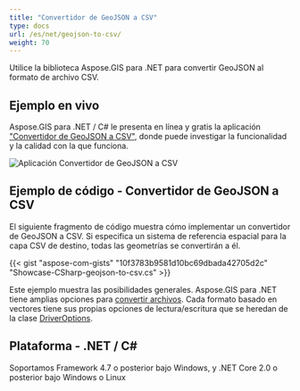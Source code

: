```yaml
---
title: "Convertidor de GeoJSON a CSV"
type: docs
url: /es/net/geojson-to-csv/
weight: 70
---
```


Utilice la biblioteca Aspose.GIS para .NET para convertir GeoJSON al formato de archivo CSV.

## **Ejemplo en vivo**

Aspose.GIS para .NET / C# le presenta en línea y gratis la aplicación ["Convertidor de GeoJSON a CSV"](https://products.aspose.app/gis/conversion/geojson-to-csv), donde puede investigar la funcionalidad y la calidad con la que funciona.

![Aplicación Convertidor de GeoJSON a CSV](conversion.png)

## **Ejemplo de código - Convertidor de GeoJSON a CSV**

El siguiente fragmento de código muestra cómo implementar un convertidor de GeoJSON a CSV. Si especifica un sistema de referencia espacial para la capa CSV de destino, todas las geometrías se convertirán a él. 

{{< gist "aspose-com-gists" "10f3783b9581d10bc69dbada42705d2c" "Showcase-CSharp-geojson-to-csv.cs" >}}

Este ejemplo muestra las posibilidades generales. Aspose.GIS para .NET tiene amplias opciones para [convertir archivos](https://docs.aspose.com/gis/net/vector-layers/). Cada formato basado en vectores tiene sus propias opciones de lectura/escritura que se heredan de la clase [DriverOptions](https://reference.aspose.com/gis/net/aspose.gis/driveroptions).

## **Plataforma - .NET / C#**

Soportamos Framework 4.7 o posterior bajo Windows, y .NET Core 2.0 o posterior bajo Windows o Linux
